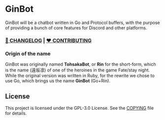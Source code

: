 # GinBot

GinBot will be a chatbot written in Go and Protocol buffers, with the purpose of providing a bunch of core features for
Discord and other platforms.

### **[📰 CHANGELOG](docs/CHANGELOG.md)** | **[❤ CONTRIBUTING](docs/CONTRIBUTING.md)**

### Origin of the name

GinBot was originally named **TohsakaBot**, or **Rin** for the short-form, which is the name (遠坂凛) of one of the
heroines in the game Fate/stay night.
While the original version was written in Ruby, for the rewrite we chose to use Go, which brings us the name **GinBot** (Go+Rin).

## License

This project is licensed under the GPL-3.0 License. See the [COPYING](COPYING) file for details.
